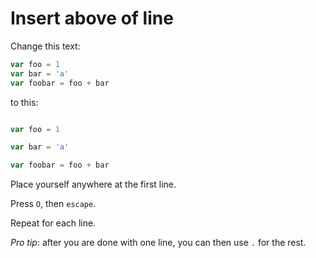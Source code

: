# Insert above of line

Change this text:

```javascript
var foo = 1
var bar = 'a'
var foobar = foo + bar
```

to this:

```javascript

var foo = 1

var bar = 'a'

var foobar = foo + bar
```

Place yourself anywhere at the first line.

Press `O`, then `escape`.

Repeat for each line.

*Pro tip*: after you are done with one line, you can then use `.` for the rest.
